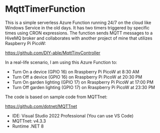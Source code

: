 # MqttTimerFunction
 
This is a simple serverless Azure Function running 24/7 on the cloud like Windows Service in the old days. It has two timers triggered by specific times using CRON expressions. The function sends MQTT messages to a HiveMQ broker and collaborates with another project of mine that utilizes Raspberry Pi PicoW:

https://github.com/DIY-able/MqttTinyController  

In a real-life scenario, I am using this Azure Function to:

- Turn On a device (GPIO 16) on Rraspberry Pi PicoW at 8:30 AM
- Turn Off a device (GPIO 16) on Rraspberry Pi PicoW at 20:30 PM
- Turn On garden lighting (GPIO 17) on Rraspberry Pi PicoW at 17:00 PM
- Turn Off garden lighting (GPIO 17) on Rraspberry Pi PicoW at 23:30 PM
 
The code is based on sample code from MQTTnet:

https://github.com/dotnet/MQTTnet

- IDE:  Visual Studio 2022 Professional (You can use VS Code)
- MQTTnet: v4.3.3
- Runtime .NET 8
